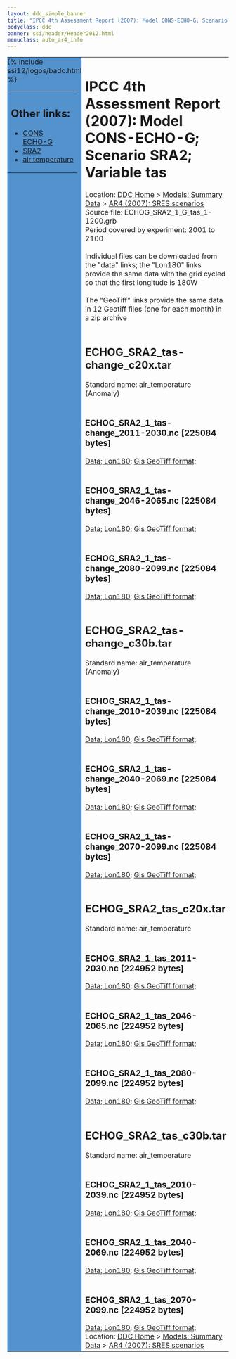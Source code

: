 ```yaml
---
layout: ddc_simple_banner
title: "IPCC 4th Assessment Report (2007): Model CONS-ECHO-G; Scenario SRA2; Variable tas"
bodyclass: ddc
banner: ssi/header/Header2012.html
menuclass: auto_ar4_info
---
```



<table width="100%" border="0" cellspacing="0" cellpadding="0" style="border-collapse: collapse;">
<tr style="margin:0;padding:0;border:0;">
<td style="margin:0;padding:0;border:0;height:1pt;width:150pt;background:#5492CD;" valign="top" >

<div id="lh-col2" class="auto_ar4_info">
<table class="menumain" bgcolor="#5492CD" cellspacing="0" width="100%" border="0">
<tr><td>
<h2> Other links:</h2>
<ul>
<li><a href="/auto/ar4/model-CONS-ECHO-G.html">CONS<br/>ECHO-G</a></li>
<li><a href="/auto/ar4/scenario-SRA2.html">SRA2</a></li>
<li><a href="/auto/ar4/var-air_temperature.html">air temperature</a></li>
</ul>
</td></tr>
{% include ssi12/logos/badc.html %}
</table>
</div>
</td>
<td><h1>IPCC 4th Assessment Report (2007): Model CONS-ECHO-G; Scenario SRA2; Variable tas</h1>

<!-- Breadcrumb1 -->
<div id="breadcrumb1" align="left">
Location: <a href="/index.html">DDC Home</a> > <a href="/sim/gcm_clim/">Models: Summary Data</a>
> <a href="/sim/gcm_clim/SRES_AR4/index.html">AR4 (2007): SRES scenarios</a>
</div>
<!-- End of Breadcrumb1 -->Source file: ECHOG_SRA2_1_G_tas_1-1200.grb
<br/>
Period covered by experiment: 2001 to 2100<br/>
<br/>Individual files can be downloaded from the "data" links; the "Lon180" links provide the same data
         with the grid cycled so that the first longitude is 180W<br/>
<br/>The "GeoTiff" links provide the same data in 12 Geotiff files (one for each month)
          in a zip archive<br/>
<br/><h2>ECHOG_SRA2_tas-change_c20x.tar</h2>
Standard name: air_temperature (Anomaly)<br>
<br/><h3>ECHOG_SRA2_1_tas-change_2011-2030.nc [225084 bytes]</h3>
<a href="/cgi-bin/downl/ar4_nc/tas/ECHOG_SRA2_1_tas-change_2011-2030.nc">Data; </a><a href="/cgi-bin/downl/ar4_nc/tas/ECHOG_SRA2_1_tas-change_2011-2030.cyto180.nc"> Lon180</a>; <a href="/cgi-bin/downl/ar4_tif/tas/ECHOG_SRA2_1_tas-change_2011-2030.zip">Gis GeoTiff format; </a><br/>
<br/><h3>ECHOG_SRA2_1_tas-change_2046-2065.nc [225084 bytes]</h3>
<a href="/cgi-bin/downl/ar4_nc/tas/ECHOG_SRA2_1_tas-change_2046-2065.nc">Data; </a><a href="/cgi-bin/downl/ar4_nc/tas/ECHOG_SRA2_1_tas-change_2046-2065.cyto180.nc"> Lon180</a>; <a href="/cgi-bin/downl/ar4_tif/tas/ECHOG_SRA2_1_tas-change_2046-2065.zip">Gis GeoTiff format; </a><br/>
<br/><h3>ECHOG_SRA2_1_tas-change_2080-2099.nc [225084 bytes]</h3>
<a href="/cgi-bin/downl/ar4_nc/tas/ECHOG_SRA2_1_tas-change_2080-2099.nc">Data; </a><a href="/cgi-bin/downl/ar4_nc/tas/ECHOG_SRA2_1_tas-change_2080-2099.cyto180.nc"> Lon180</a>; <a href="/cgi-bin/downl/ar4_tif/tas/ECHOG_SRA2_1_tas-change_2080-2099.zip">Gis GeoTiff format; </a><br/>
<br/><h2>ECHOG_SRA2_tas-change_c30b.tar</h2>
Standard name: air_temperature (Anomaly)<br>
<br/><h3>ECHOG_SRA2_1_tas-change_2010-2039.nc [225084 bytes]</h3>
<a href="/cgi-bin/downl/ar4_nc/tas/ECHOG_SRA2_1_tas-change_2010-2039.nc">Data; </a><a href="/cgi-bin/downl/ar4_nc/tas/ECHOG_SRA2_1_tas-change_2010-2039.cyto180.nc"> Lon180</a>; <a href="/cgi-bin/downl/ar4_tif/tas/ECHOG_SRA2_1_tas-change_2010-2039.zip">Gis GeoTiff format; </a><br/>
<br/><h3>ECHOG_SRA2_1_tas-change_2040-2069.nc [225084 bytes]</h3>
<a href="/cgi-bin/downl/ar4_nc/tas/ECHOG_SRA2_1_tas-change_2040-2069.nc">Data; </a><a href="/cgi-bin/downl/ar4_nc/tas/ECHOG_SRA2_1_tas-change_2040-2069.cyto180.nc"> Lon180</a>; <a href="/cgi-bin/downl/ar4_tif/tas/ECHOG_SRA2_1_tas-change_2040-2069.zip">Gis GeoTiff format; </a><br/>
<br/><h3>ECHOG_SRA2_1_tas-change_2070-2099.nc [225084 bytes]</h3>
<a href="/cgi-bin/downl/ar4_nc/tas/ECHOG_SRA2_1_tas-change_2070-2099.nc">Data; </a><a href="/cgi-bin/downl/ar4_nc/tas/ECHOG_SRA2_1_tas-change_2070-2099.cyto180.nc"> Lon180</a>; <a href="/cgi-bin/downl/ar4_tif/tas/ECHOG_SRA2_1_tas-change_2070-2099.zip">Gis GeoTiff format; </a><br/>
<br/><h2>ECHOG_SRA2_tas_c20x.tar</h2>
Standard name: air_temperature<br>
<br/><h3>ECHOG_SRA2_1_tas_2011-2030.nc [224952 bytes]</h3>
<a href="/cgi-bin/downl/ar4_nc/tas/ECHOG_SRA2_1_tas_2011-2030.nc">Data; </a><a href="/cgi-bin/downl/ar4_nc/tas/ECHOG_SRA2_1_tas_2011-2030.cyto180.nc"> Lon180</a>; <a href="/cgi-bin/downl/ar4_tif/tas/ECHOG_SRA2_1_tas_2011-2030.zip">Gis GeoTiff format; </a><br/>
<br/><h3>ECHOG_SRA2_1_tas_2046-2065.nc [224952 bytes]</h3>
<a href="/cgi-bin/downl/ar4_nc/tas/ECHOG_SRA2_1_tas_2046-2065.nc">Data; </a><a href="/cgi-bin/downl/ar4_nc/tas/ECHOG_SRA2_1_tas_2046-2065.cyto180.nc"> Lon180</a>; <a href="/cgi-bin/downl/ar4_tif/tas/ECHOG_SRA2_1_tas_2046-2065.zip">Gis GeoTiff format; </a><br/>
<br/><h3>ECHOG_SRA2_1_tas_2080-2099.nc [224952 bytes]</h3>
<a href="/cgi-bin/downl/ar4_nc/tas/ECHOG_SRA2_1_tas_2080-2099.nc">Data; </a><a href="/cgi-bin/downl/ar4_nc/tas/ECHOG_SRA2_1_tas_2080-2099.cyto180.nc"> Lon180</a>; <a href="/cgi-bin/downl/ar4_tif/tas/ECHOG_SRA2_1_tas_2080-2099.zip">Gis GeoTiff format; </a><br/>
<br/><h2>ECHOG_SRA2_tas_c30b.tar</h2>
Standard name: air_temperature<br>
<br/><h3>ECHOG_SRA2_1_tas_2010-2039.nc [224952 bytes]</h3>
<a href="/cgi-bin/downl/ar4_nc/tas/ECHOG_SRA2_1_tas_2010-2039.nc">Data; </a><a href="/cgi-bin/downl/ar4_nc/tas/ECHOG_SRA2_1_tas_2010-2039.cyto180.nc"> Lon180</a>; <a href="/cgi-bin/downl/ar4_tif/tas/ECHOG_SRA2_1_tas_2010-2039.zip">Gis GeoTiff format; </a><br/>
<br/><h3>ECHOG_SRA2_1_tas_2040-2069.nc [224952 bytes]</h3>
<a href="/cgi-bin/downl/ar4_nc/tas/ECHOG_SRA2_1_tas_2040-2069.nc">Data; </a><a href="/cgi-bin/downl/ar4_nc/tas/ECHOG_SRA2_1_tas_2040-2069.cyto180.nc"> Lon180</a>; <a href="/cgi-bin/downl/ar4_tif/tas/ECHOG_SRA2_1_tas_2040-2069.zip">Gis GeoTiff format; </a><br/>
<br/><h3>ECHOG_SRA2_1_tas_2070-2099.nc [224952 bytes]</h3>
<a href="/cgi-bin/downl/ar4_nc/tas/ECHOG_SRA2_1_tas_2070-2099.nc">Data; </a><a href="/cgi-bin/downl/ar4_nc/tas/ECHOG_SRA2_1_tas_2070-2099.cyto180.nc"> Lon180</a>; <a href="/cgi-bin/downl/ar4_tif/tas/ECHOG_SRA2_1_tas_2070-2099.zip">Gis GeoTiff format; </a><br/>
<!-- Breadcrumb2 -->
<div id="breadcrumb2" align="left">
Location: <a href="/index.html">DDC Home</a> > <a href="/sim/gcm_clim/">Models: Summary Data</a>
> <a href="/sim/gcm_clim/SRES_AR4/index.html">AR4 (2007): SRES scenarios</a>
</div>
<!-- End of Breadcrumb2 --></td></tr></table>
